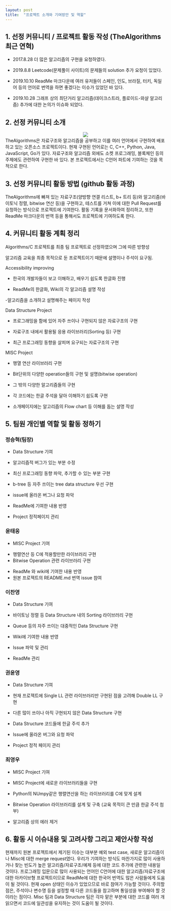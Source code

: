 ```yaml
---
layout: post
title:  "프로젝트 소개와 기여방안 및 역할"
---
```





## 1. 선정 커뮤니티 / 프로젝트 활동 작성 (TheAlgorithms 최근 연혁)

- 2017.8.28 더 많은 알고리즘의 구현을 요청하였다.

- 2019.8.8 Leetcode(문제풀이 사이트)의 문제들의 solution 추가 요청이 있었다.

- 2019.10.10 ReadMe 마크다운에 여러 유저들이 스페인, 인도, 브라질, 터키, 독일어 등의 언어로 번역을 하면 좋겠다는 이슈가 있었던 바 있다.

- 2019.10.28 그래프 상의 최단거리 알고리즘(데이크스트라, 플로이드-와샬 알고리즘) 추가에 대한 논의가 이슈화 되었다.

## 2. 선정 커뮤니티 소개
<center>
 <img src = "https://20-1-skku-oss.github.io/2020-1-OSS-4/images/logo.PNG">
</center>
TheAlgorithms은 자료구조와 알고리즘을 공부하고 이를 여러 언어에서 구현하여 배포하고 있는 오픈소스 프로젝트이다. 현재 구현된 언어로는 C, C++, Python, Java, JavaScript, Go가 있다. 자료구조와 알고리즘 외에도 소켓 프로그래밍, 블록체인 등의 주제에도 관련하여 구현한 바 있다. 본 프로젝트에서는 C언어 파트에 기여하는 것을 목적으로 한다.

## 3. 선정 커뮤니티 활동 방법 (github 활동 과정)

TheAlgorithms에 빠져 있는 자료구조(양방향 연결 리스트, b+ 트리 등)와 알고리즘(바이토닉 정렬, bitwise 연산 등)을 구현하고, 테스트를 거쳐 이에 대한 Pull Request를 요청하는 방식으로 프로젝트에 기여한다. 활동 기록을 문서화하여 정리하고, 또한 ReadMe 마크다운의 번역 등을 통해서도 프로젝트에 기여하도록 한다.

## 4. 커뮤니티 활동 계획 정리

Algorithms/C 프로젝트를 최종 팀 프로젝트로 선정하였으며 그에 따른 방향성

알고리즘 교육을 최종 목적으로 둔 프로젝트이기 때문에 설명이나 주석이 요구됨.

Accessibility improving

- 한국의 개발자들이 보고 이해하고, 배우기 쉽도록 한글화 진행

- ReadMe의 한글화, Wiki의 각 알고리즘 설명 작성

-알고리즘을 소개하고 설명해주는 페이지 작성

Data Structure Project

- 프로그래밍을 함에 있어 자주 쓰이나 구현되지 않은 자료구조의 구현

- 자료구조 내에서 활용될 응용 라이브러리(Sorting 등) 구현

- 최근 프로그래밍 동향을 살피며 요구되는 자료구조의 구현

MISC Project

- 행열 연산 라이브러리 구현

- Bit단위의 다양한 operation들의 구현 및 설명(bitwise operation)

- 그 밖의 다양한 알고리즘들의 구현

- 각 코드에는 한글 주석을 달아 이해하기 쉽도록 구현

- 소개페이지에는 알고리즘의 Flow chart 등 이해를 돕는 설명 작성

## 5. 팀원 개인별 역할 및 활동 정하기

### 정승혁(팀장)

- Data Structure 기여

- 알고리즘적 버그가 있는 부분 수정

- 최신 프로그래밍 동향 파악, 추가할 수 있는 부분 구현

- b-tree 등 자주 쓰이는 tree data structure 우선 구현

* issue에 올라온 버그나 요청 파악

* ReadMe에 기여한 내용 반영

* Project 정적페이지 관리


### 윤태웅
* MISC Project 기여
- 행렬연산 등 C에 적용할만한 라이브러리 구현
- Bitwise Operation 관련 라이브러리 구현
* ReadMe 와 wiki에 기여한 내용 반영
* 원본 프로젝트의 README.md 번역 issue 참여

### 이찬영

- Data Structure 기여

- 바이토닝 정렬 등 Data Structure 내의 Sorting 라이브러리 구현

- Queue 등의 자주 쓰이는 대중적인 Data Structure 구현

* Wiki에 기여한 내용 반영

* Issue 파악 및 관리

* ReadMe 관리

### 권윤영

* Data Structure 기여

- 현재 프로젝트에 Single LL 관련 라이브러리만 구현된 점을 고려해 Double LL 구현

- 다른 많이 쓰이나 아직 구현되지 않은 Data Structure 구현

- Data Structure 코드들에 한글 주석 추가

* Issue에 올라온 버그와 요청 파악

* Project 정적 페이지 관리

### 최영우

- MISC Project 기여

- MISC Project에 새로운 라이브러리들을 구현

- Python의 NUmpy같은 행렬연산을 하는 라이브러리를 C에 맞게 설계

- Bitwise Operation 라이브러리를 설계 및 구축 (교육 목적이 큰 만큼 한글 주석 첨부)

- 알고리즘 상의 에러 제거

## 6. 활동 시 이슈내용 및 고려사항 그리고 제안사항 작성

현재까지 원본 프로젝트에서 제기된 이슈는 대부분 예외 test case, 새로운 알고리즘이나 Misc에 대한 merge request였다. 우리가 기여하는 방식도 마찬가지로 많이 사용하거나 찾는 빈도가 높은 알고리즘/자료구조/예제 등에 대한 코드 추가에 관련한 내용일 것이다. 프로그래밍 입문으로 많이 사용되는 언어인 C언어에 대한 알고리즘/자료구조에 대한 아카이브형 프로젝트이므로 ReadMe에 대한 한국어 번역도 많은 사람들에게 도움이 될 것이다. 현재 open 상태인 이슈가 있었으므로 바로 참여가 가능할 것이다. 주의할 점은, 주석이나 변수명 등을 설정할 때 다른 코드들을 참고하며 통일성을 부여해야 할 것이라는 점이다. Misc 팀과 Data Structure 팀은 각자 맡은 부분에 대한 코드를 여러 개 읽으면서 코드에 일관성을 유지하는 것이 도움이 될 것이다.

